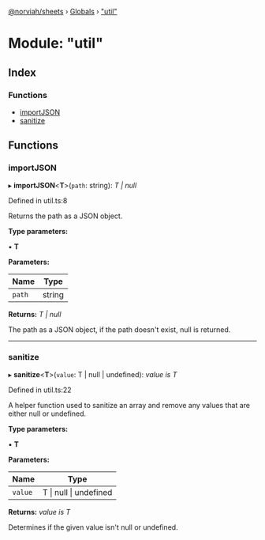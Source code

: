 [@norviah/sheets](../README.md) › [Globals](../globals.md) › ["util"](_util_.md)

# Module: "util"

## Index

### Functions

* [importJSON](_util_.md#importjson)
* [sanitize](_util_.md#sanitize)

## Functions

###  importJSON

▸ **importJSON**<**T**>(`path`: string): *T | null*

Defined in util.ts:8

Returns the path as a JSON object.

**Type parameters:**

▪ **T**

**Parameters:**

Name | Type |
------ | ------ |
`path` | string |

**Returns:** *T | null*

The path as a JSON object, if the path doesn't exist, null is returned.

___

###  sanitize

▸ **sanitize**<**T**>(`value`: T | null | undefined): *value is T*

Defined in util.ts:22

A helper function used to sanitize an array and remove
any values that are either null or undefined.

**Type parameters:**

▪ **T**

**Parameters:**

Name | Type |
------ | ------ |
`value` | T &#124; null &#124; undefined |

**Returns:** *value is T*

Determines if the given value isn't null or undefined.
